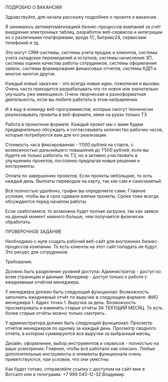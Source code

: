 ПОДРОБНО О ВАКАНСИИ


Здравствуйте, для начала расскажу подробнее о проекте и вакансии.

Я занимаюсь автоматоматизацией бизнес-процессов компаний за счёт внедрения электронных таблиц, разработок веб-сервисов и интеграции их с различными платформами, вроде 1С, Битрикс24, сервисами телефоний и тд.

Это могут CRM-системы, системы учета продаж и клиентов, системы учета складских перемещений и остатков, системы начисления ЗП, системы оценки качества работы сотрудников, системы оформления заявок, системы формирования финансовых отчетов, системы КДП и многое-многое другое. 

Каждый новый заказчик - это всегда новые идеи, пожелания и вызовы. Очень часто приходится разрабатывать что-то новое или значительно улучшать уже имеющееся. Очень творческая и разноформатная деятельность, если вы любите работать в этом направлении.

И я ищу в команду веб-программистов, которые смогут технически реализовывать проекты в веб-формате, имея на руках только ТЗ.

Работа в проектном формате. Каждый проект мы с вами будем предварительно обсуждать и согласовывать количество рабочих часов, которые потребуются вам для его реализации.

Стоимость часа фиксированная - 1’000 рублей на старте, с возможностью дальнейшего повышения до 1’500 рублей, если вы будете не только работать по ТЗ, но и активно участвовать в улучшениях проектов, постоянно предлагая новые решения и инструменты.

Оплата по завершению проектов. Если проекты небольшие, то хоть каждый день. Выплаты переводом на карту, так как сам я самозанятый. 

Всё полностью удалённо, график вы определяете сами. Главное условие, чтобы вы в срок сдавали взятые проекты. Сроки тоже всегда обсуждаются перед началом работы. 

Если сработаемся, то возможна будет полная загрузка, так как заявок на данный момент намного больше, чем получается физически обработать.


ПРОВЕРОЧНОЕ ЗАДАНИЕ


Необходимо с нуля создать рабочий веб-сайт для внутренних бизнес-процессов компании. То есть клиенты на этот сайт попадать не будут. Это ресурс для сотрудников. 

Требования:

Должно быть разделение уровней доступа:
Администратор - доступ ко всем страницам и данным. 
Менеджер - доступ только к работе с ежедневным отчётом менеджера.

У менеджера должен быть следующий функционал:
Возможность заполнять ежедневный отчёт по выручке в следующем формате:
ФИО менеджера 1.
Адрес точки 1.
Выручка за день.
Возможность просматривать и изменять старые отчёты ЗА ТЕКУЩИЙ МЕСЯЦ. То есть более старые отчёты можно только смотреть.

У администратора должен быть следующий функционал:
Просмотр отчётов менеджеров по одному за каждый день.
Просмотр сводного отчёта, в котором суммируются все выручки за выбранный месяц.

Дизайн, оформление, выбор инструментов и сервисов - полностью на ваше усмотрение. Главное, чтобы всё работало как описано. Любые дополнительные инструменты и элементы функционала очень приветствуются, при условии, что они уместны.



Как будет готово, отправляйте ссылку с доступом на сайт мне в Вотсапп или в телеграмм:
+7 999 040-12-32
Владимир 
